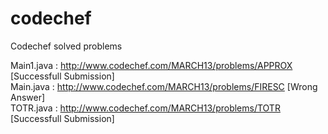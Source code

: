 codechef
========

Codechef solved problems

Main1.java : http://www.codechef.com/MARCH13/problems/APPROX	[Successfull Submission]<br>
Main.java :  http://www.codechef.com/MARCH13/problems/FIRESC	[Wrong Answer]<br>
TOTR.java :  http://www.codechef.com/MARCH13/problems/TOTR	[Successfull Submission]<br>
